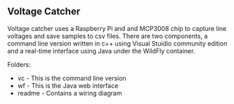 Voltage Catcher
---------------

Voltage catcher uses a Raspberry Pi and and MCP3008 chip to capture line voltages and save samples to csv files.  There are two components, a command line version written in c++ using Visual Stuidio community edition and a real-time interface using Java under the WildFly container.  

Folders:

* vc - This is the command line version
* wf - This is the Java web interface 
* readme - Contains a wiring diagram
